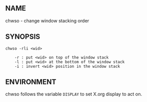 NAME
----
chwso - change window stacking order

SYNOPSIS
--------
    chwso -rli <wid>

        -r : put <wid> on top of the window stack
        -l : put <wid> at the bottom of the window stack
        -i : invert <wid> position in the window stack

ENVIRONMENT
-----------
chwso follows the variable `DISPLAY` to set X.org display to act on.
